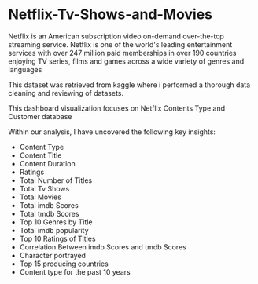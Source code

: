 # Netflix-Tv-Shows-and-Movies

Netflix is an American subscription video on-demand over-the-top streaming service. Netflix is one of the world's leading entertainment services with over 247 million paid memberships in over 190 countries enjoying TV series, films and games across a wide variety of genres and languages

This dataset was retrieved from kaggle where i performed a thorough data cleaning and reviewing of datasets. 

This dashboard visualization focuses on Netflix Contents Type and Customer database

Within our analysis, I have uncovered the following key insights:

* Content Type
* Content Title
* Content Duration
* Ratings
* Total Number of Titles
* Total Tv Shows
* Total Movies
* Total imdb Scores
* Total tmdb Scores
* Top 10 Genres by Title
* Total imdb popularity
* Top 10 Ratings of Titles
* Correlation Between imdb Scores and tmdb Scores
* Character portrayed
* Top 15 producing countries
* Content type for the past 10 years
